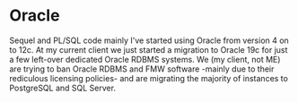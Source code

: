 # Oracle
Sequel and PL/SQL code mainly
I've started using Oracle from version 4 on to 12c. At my current client we just started a migration to Oracle 19c for just a few left-over dedicated Oracle RDBMS systems.
We (my client, not ME) are trying to ban Oracle RDBMS and FMW software -mainly due to their rediculous licensing policies- and are  migrating the majority of instances to PostgreSQL and SQL Server.
